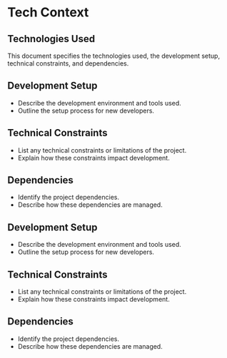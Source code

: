 # Tech Context

## Technologies Used

This document specifies the technologies used, the development setup, technical constraints, and dependencies.

## Development Setup

- Describe the development environment and tools used.
- Outline the setup process for new developers.

## Technical Constraints

- List any technical constraints or limitations of the project.
- Explain how these constraints impact development.

## Dependencies

- Identify the project dependencies.
- Describe how these dependencies are managed.

## Development Setup
- Describe the development environment and tools used.
- Outline the setup process for new developers.

## Technical Constraints
- List any technical constraints or limitations of the project.
- Explain how these constraints impact development.

## Dependencies
- Identify the project dependencies.
- Describe how these dependencies are managed.
